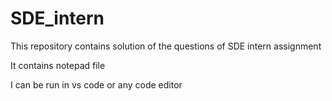 # SDE_intern
This repository contains solution of the questions of SDE intern assignment 

It contains notepad file

I can be run in vs code or any code editor
